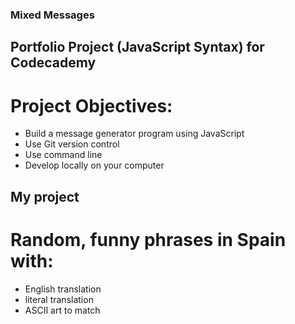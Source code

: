 ### Mixed Messages
## Portfolio Project (JavaScript Syntax) for Codecademy

# Project Objectives:
- Build a message generator program using JavaScript
- Use Git version control
- Use command line
- Develop locally on your computer

## My project
# Random, funny phrases in Spain with:
- English translation
- literal translation
- ASCII art to match
